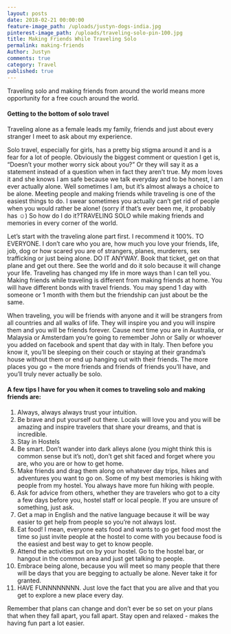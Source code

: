 ```yaml
---
layout: posts
date: 2018-02-21 00:00:00
feature-image_path: /uploads/justyn-dogs-india.jpg
pinterest-image_path: /uploads/traveling-solo-pin-100.jpg
title: Making Friends While Traveling Solo
permalink: making-friends
Author: Justyn
comments: true
category: Travel
published: true
---
```


Traveling solo and making friends from around the world means more opportunity for a free couch around the world.

#### Getting to the bottom of solo travel

Traveling alone as a female leads my family, friends and just about every stranger I meet to ask about my experience.

Solo travel, especially for girls, has a pretty big stigma around it and is a fear for a lot of people. Obviously the biggest comment or question I get is, “Doesn’t your mother worry sick about you?” Or they will say it as a statement instead of a question when in fact they aren’t true. My mom loves it and she knows I am safe because we talk everyday and to be honest, I am ever actually alone. Well sometimes I am, but it’s almost always a choice to be alone. Meeting people and making friends while traveling is one of the easiest things to do. I swear sometimes you actually can’t get rid of people when you would rather be alone! (sorry if that’s ever been me, it probably has ☺) So how do I do it?TRAVELING SOLO while making friends and memories in every corner of the world.

Let’s start with the traveling alone part first. I recommend it 100%. TO EVERYONE. I don’t care who you are, how much you love your friends, life, job, dog or how scared you are of strangers, planes, murderers, sex trafficking or just being alone. DO IT ANYWAY. Book that ticket, get on that plane and get out there. See the world and do it solo because it will change your life. Traveling has changed my life in more ways than I can tell you. Making friends while traveling is different from making friends at home. You will have different bonds with travel friends. You may spend 1 day with someone or 1 month with them but the friendship can just about be the same.

When traveling, you will be friends with anyone and it will be strangers from all countries and all walks of life. They will inspire you and you will inspire them and you will be friends forever. Cause next time you are in Australia, or Malaysia or Amsterdam you’re going to remember John or Sally or whoever you added on facebook and spent that day with in Italy. Then before you know it, you’ll be sleeping on their couch or staying at their grandma’s house without them or end up hanging out with their friends. The more places you go = the more friends and friends of friends you’ll have, and you’ll truly never actually be solo.

#### A few tips I have for you when it comes to traveling solo and making friends are:

1. Always, always always trust your intuition.
2. Be brave and put yourself out there. Locals will love you and you will be amazing and inspire travelers that share your dreams, and that is incredible.
3. Stay in Hostels
4. Be smart. Don’t wander into dark alleys alone (you might think this is common sense but it’s not), don’t get shit faced and forget where you are, who you are or how to get home.
5. Make friends and drag them along on whatever day trips, hikes and adventures you want to go on. Some of my best memories is hiking with people from my hostel. You always have more fun hiking with people.
6. Ask for advice from others, whether they are travelers who got to a city a few days before you, hostel staff or local people. If you are unsure of something, just ask.
7. Get a map in English and the native language because it will be way easier to get help from people so you’re not always lost.
8. Eat food! I mean, everyone eats food and wants to go get food most the time so just invite people at the hostel to come with you because food is the easiest and best way to get to know people.
9. Attend the activities put on by your hostel. Go to the hostel bar, or hangout in the common area and just get talking to people.
10. Embrace being alone, because you will meet so many people that there will be days that you are begging to actually be alone. Never take it for granted.
11. HAVE FUNNNNNNNN. Just love the fact that you are alive and that you get to explore a new place every day.

Remember that plans can change and don’t ever be so set on your plans that when they fall apart, you fall apart. Stay open and relaxed - makes the having fun part a lot easier.